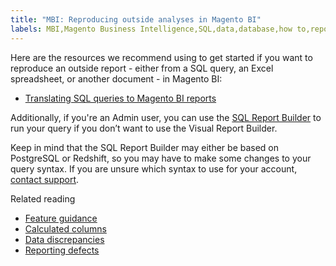 ```yaml
---
title: "MBI: Reproducing outside analyses in Magento BI"
labels: MBI,Magento Business Intelligence,SQL,data,database,how to,reports,reproduce analyses,Adobe Commerce
---
```


Here are the resources we recommend using to get started if you want to reproduce an outside report - either from a SQL query, an Excel spreadsheet, or another document - in Magento BI:

* [Translating SQL queries to Magento BI reports](https://docs.magento.com/mbi/data-analyst/dev-reports/sql-queries-reports.html)

Additionally, if you're an Admin user, you can use the [SQL Report Builder](https://docs.magento.com/mbi/data-analyst/dev-reports/sql-rpt-bldr.html) to run your query if you don’t want to use the Visual Report Builder.

Keep in mind that the SQL Report Builder may either be based on PostgreSQL or Redshift, so you may have to make some changes to your query syntax. If you are unsure which syntax to use for your account, [contact support](https://support.magento.com/hc/en-us/articles/360019088251).

Related reading

* [Feature guidance](https://support.magento.com/hc/en-us/articles/360016504792)
* [Calculated columns](https://docs.magento.com/mbi/data-analyst/data-warehouse-mgr/creating-calculated-columns.html)
* [Data discrepancies](https://support.magento.com/hc/en-us/articles/360016505312)
* [Reporting defects](https://support.magento.com/hc/en-us/articles/360016732711)
